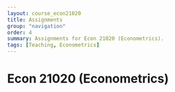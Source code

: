 ```yaml
---
layout: course_econ21020
title: Assignments
group: "navigation"
order: 4
summary: Assignments for Econ 21020 (Econometrics).
tags: [Teaching, Econometrics]
---
```


# Econ 21020 (Econometrics)